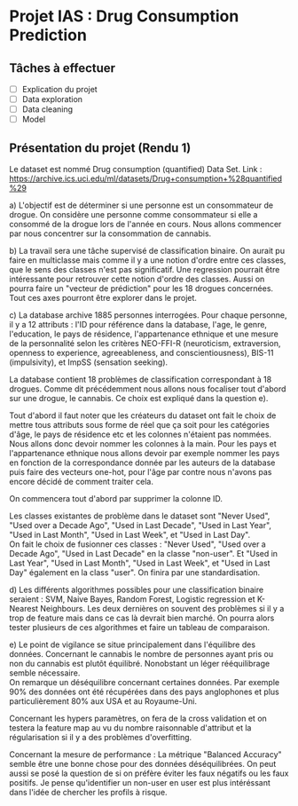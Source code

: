# Projet IAS : Drug Consumption Prediction

## Tâches à effectuer

<!-- TODO : Ajouter / Modifier les tâches
Pour cocher : [x]   -->

- [ ] Explication du projet
- [ ] Data exploration
- [ ] Data cleaning
- [ ] Model

## Présentation du projet (Rendu 1)

Le dataset est nommé Drug consumption (quantified) Data Set.
Link : <https://archive.ics.uci.edu/ml/datasets/Drug+consumption+%28quantified%29>

a) L'objectif est de déterminer si une personne est un consommateur de drogue. On considère une personne comme consommateur si elle a consommé de la drogue lors de l'année en cours. Nous allons commencer par nous concentrer sur la consommation de cannabis.

b) La travail sera une tâche supervisé de classification binaire. 
On aurait pu faire en multiclasse mais comme il y a une notion d'ordre entre ces classes, que le sens des classes n'est pas significatif. Une regression pourrait être intéressante pour retrouver cette notion d'ordre des classes. Aussi on pourra faire un "vecteur de prédiction" pour les 18 drogues concernées.
Tout ces axes pourront être explorer dans le projet.

c) La database archive 1885 personnes interrogées. Pour chaque personne, il y a 12 attributs : l'ID pour référence dans la database, l'age, le genre, l'education, le pays de résidence, l'appartenance ethnique et une mesure de la personnalité selon les critères NEO-FFI-R (neuroticism, extraversion, openness to experience, agreeableness, and conscientiousness), BIS-11 (impulsivity), et ImpSS (sensation seeking).

La database contient 18 problèmes de classification correspondant à 18 drogues. Comme dit précédemment nous allons nous focaliser tout d'abord sur une drogue, le cannabis. Ce choix est expliqué dans la question e).

Tout d'abord il faut noter que les créateurs du dataset ont fait le choix de mettre tous attributs sous forme de réel que ça soit pour les catégories d'âge, le pays de résidence etc et les colonnes n'étaient pas nommées. Nous allons donc devoir nommer les colonnes à la main. Pour les pays et l'appartenance ethnique nous allons devoir par exemple nommer les pays en fonction de la correspondance donnée par les auteurs de la database puis faire des vecteurs one-hot, pour l'âge par contre nous n'avons pas encore décidé de comment traiter cela.

On commencera tout d'abord par supprimer la colonne ID.

Les classes existantes de problème dans le dataset sont "Never Used", "Used over a Decade Ago", "Used in Last Decade", "Used in Last Year", "Used in Last Month", "Used in Last Week", et "Used in Last Day".\
On fait le choix de fusionner ces classes : "Never Used", "Used over a Decade Ago", "Used in Last Decade" en la classe "non-user".
Et "Used in Last Year", "Used in Last Month", "Used in Last Week", et "Used in Last Day" également en la class "user".
On finira par une standardisation.

d) Les différents algorithmes possibles pour une classification binaire seraient : SVM, Naive Bayes, Random Forest, Logistic regression et K-Nearest Neighbours. Les deux dernières on souvent des problèmes si il y a trop de feature mais dans ce cas là devrait bien marché.
On pourra alors tester plusieurs de ces algorithmes et faire un tableau de comparaison.

e) Le point de vigilance se situe principalement dans l'équilibre des données. Concernant le cannabis le nombre de personnes ayant pris ou non du cannabis est plutôt équilibré. Nonobstant un léger rééquilibrage semble nécessaire.\
On remarque un déséquilibre concernant certaines données. Par exemple 90% des données ont été récupérées dans des pays anglophones et plus particulièrement 80% aux USA et au Royaume-Uni.

Concernant les hypers paramètres, on fera de la cross validation et on testera la feature map au vu du nombre raisonnable d'attribut et la régularisation si il y a des problèmes d'overfitting.

Concernant la mesure de performance :
La métrique "Balanced Accuracy" semble être une bonne chose pour des données déséquilibrées. On peut aussi se posé la question de si on préfère éviter les faux négatifs ou les faux positifs. Je pense qu'identifier un non-user en user est plus intéréssant dans l'idée de chercher les profils à risque.
